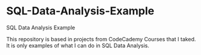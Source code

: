 # SQL-Data-Analysis-Example
SQL Data Analysis Example


This repository is based in projects from CodeCademy Courses that I taked.
It is only examples of what I can do in SQL Data Analysis.
